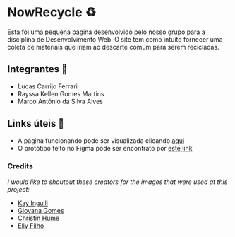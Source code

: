 # NowRecycle ♻️

Esta foi uma pequena página desenvolvido pelo nosso grupo para a disciplina de Desenvolvimento Web. O site tem como intuito fornecer uma coleta de materiais que iriam ao descarte comum para serem recicladas.

## Integrantes 🔎

- Lucas Carrijo Ferrari
- Rayssa Kellen Gomes Martins
- Marco Antônio da Silva Alves

## Links úteis 🔗

- A página funcionando pode ser visualizada clicando [aqui](https://luwucaz.github.io/projetointegrado_nowrecycle/)
- O protótipo feito no Figma pode ser encontrato por [este link](https://bit.ly/3GoMou9)

### Credits

*I would like to shoutout these creators for the images that were used at this project:*

- [Kay Ingulli](https://unsplash.com/@kingulli?utm_source=unsplash&utm_medium=referral&utm_content=creditCopyText)
- [Giovana Gomes](https://unsplash.com/es/@gimazzarello?utm_source=unsplash&utm_medium=referral&utm_content=creditCopyText)
- [Christin Hume](https://unsplash.com/@christinhumephoto?utm_source=unsplash&utm_medium=referral&utm_content=creditCopyText)
- [Elly Filho](https://unsplash.com/@ellyfilho?utm_source=unsplash&utm_medium=referral&utm_content=creditCopyText)
